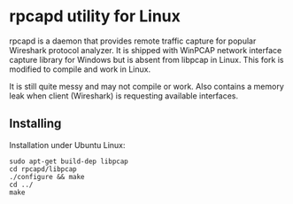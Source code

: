 # rpcapd utility for Linux
rpcapd is a daemon that provides remote traffic capture for popular Wireshark protocol analyzer. It is shipped with WinPCAP network interface capture library for Windows but is absent from libpcap in Linux.
This fork is modified to compile and work in Linux.

It is still quite messy and may not compile or work. Also contains a memory leak when client (Wireshark) is requesting available interfaces.

## Installing
Installation under Ubuntu Linux:

    sudo apt-get build-dep libpcap
    cd rpcapd/libpcap
    ./configure && make
    cd ../
    make

